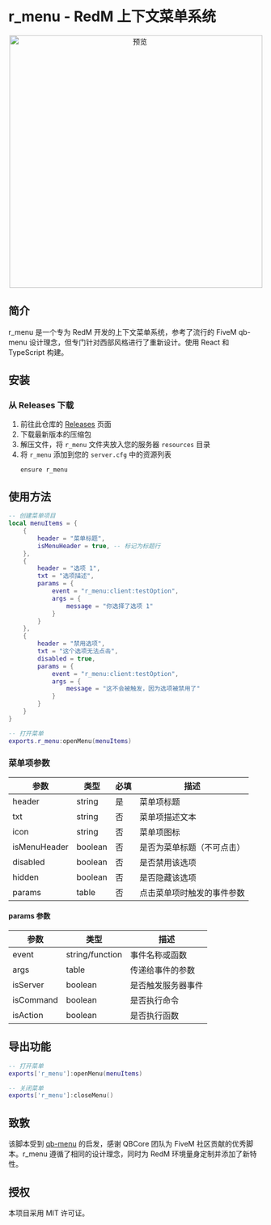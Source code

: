 # r_menu - RedM 上下文菜单系统

<div align="center">
  <img src="https://r2.fivemanage.com/o0SQp9T24AoAbL1nduWW2/r_menu.png" alt="预览" width="500px">
</div>

## 简介

r_menu 是一个专为 RedM 开发的上下文菜单系统，参考了流行的 FiveM qb-menu 设计理念，但专门针对西部风格进行了重新设计。使用 React 和 TypeScript 构建。

## 安装

### 从 Releases 下载

1. 前往此仓库的 [Releases](https://github.com/oliann97/r_menu/releases) 页面
2. 下载最新版本的压缩包
3. 解压文件，将 `r_menu` 文件夹放入您的服务器 `resources` 目录
4. 将 `r_menu` 添加到您的 `server.cfg` 中的资源列表
   ```
   ensure r_menu
   ```

## 使用方法

```lua
-- 创建菜单项目
local menuItems = {
    {
        header = "菜单标题",
        isMenuHeader = true, -- 标记为标题行
    },
    {
        header = "选项 1",
        txt = "选项描述",
        params = {
            event = "r_menu:client:testOption",
            args = {
                message = "你选择了选项 1"
            }
        }
    },
    {
        header = "禁用选项",
        txt = "这个选项无法点击",
        disabled = true,
        params = {
            event = "r_menu:client:testOption",
            args = {
                message = "这不会被触发，因为选项被禁用了"
            }
        }
    }
}

-- 打开菜单
exports.r_menu:openMenu(menuItems)
```

### 菜单项参数

| 参数 | 类型 | 必填 | 描述 |
|----------|--------|---------|------------------------------------------------------|
| header | string | 是 | 菜单项标题 |
| txt | string | 否 | 菜单项描述文本 |
| icon | string | 否 | 菜单项图标 |
| isMenuHeader | boolean | 否 | 是否为菜单标题（不可点击） |
| disabled | boolean | 否 | 是否禁用该选项 |
| hidden | boolean | 否 | 是否隐藏该选项 |
| params | table | 否 | 点击菜单项时触发的事件参数 |

#### params 参数

| 参数 | 类型 | 描述 |
|----------|--------|-------------|
| event | string/function | 事件名称或函数 |
| args | table | 传递给事件的参数 |
| isServer | boolean | 是否触发服务器事件 |
| isCommand | boolean | 是否执行命令 |
| isAction | boolean | 是否执行函数 |

## 导出功能

```lua
-- 打开菜单
exports['r_menu']:openMenu(menuItems)

-- 关闭菜单
exports['r_menu']:closeMenu()
```

## 致敦

该脚本受到 [qb-menu](https://github.com/qbcore-framework/qb-menu) 的启发，感谢 QBCore 团队为 FiveM 社区贡献的优秀脚本。r_menu 遵循了相同的设计理念，同时为 RedM 环境量身定制并添加了新特性。

## 授权

本项目采用 MIT 许可证。
